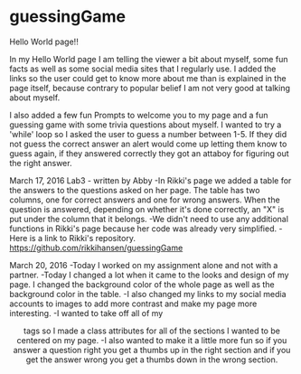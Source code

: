 # guessingGame

Hello World page!!

In my Hello World page I am telling the viewer a bit about myself, some fun facts as well as some social media sites that I regularly use.
I added the links so the user could get to know more about me than is explained in the page itself, because contrary to popular belief I am not very good at talking about myself.

I also added a few fun Prompts to welcome you to my page and a fun guessing game with some trivia questions about myself.
I wanted to try a 'while' loop so I asked the user to guess a number between 1-5. If they did not guess the correct answer an alert would come up letting them know to guess again, if they answered correctly they got an attaboy for figuring out the right answer.




March 17, 2016 Lab3 - written by Abby
-In Rikki's page we added a table for the answers to the questions asked on her page. The table has two columns, one for correct answers and one for wrong answers. When the question is answered, depending on whether it's done correctly, an "X" is put under the column that it belongs.
-We didn't need to use any additional functions in Rikki's page because her code was already very simplified.
-Here is a link to Rikki's repository. https://github.com/rikkihansen/guessingGame

March 20, 2016
 -Today I worked on my assignment alone and not with a partner. 
 -Today I changed a lot when it came to the looks and design of my page. I changed the background color of the whole page as well as the background color in the table.
 -I also changed my links to my social media accounts to images to add more contrast and make my page more interesting.
 -I wanted to take off all of my <center> tags so I made a class attributes for all of the sections I wanted to be centered on my page.
 -I also wanted to make it a little more fun so if you answer a question right you get a thumbs up in the right section and if you get the answer wrong you get a thumbs down in the wrong section.  
